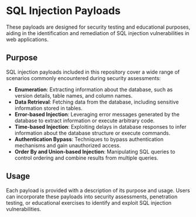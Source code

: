 # SQL Injection Payloads

These payloads are designed for security testing and educational purposes, aiding in the identification and remediation of SQL injection vulnerabilities in web applications.

## Purpose

SQL injection payloads included in this repository cover a wide range of scenarios commonly encountered during security assessments:

- **Enumeration**: Extracting information about the database, such as version details, table names, and column names.
- **Data Retrieval**: Fetching data from the database, including sensitive information stored in tables.
- **Error-based Injection**: Leveraging error messages generated by the database to extract information or execute arbitrary code.
- **Time-based Injection**: Exploiting delays in database responses to infer information about the database structure or execute commands.
- **Authentication Bypass**: Techniques to bypass authentication mechanisms and gain unauthorized access.
- **Order By and Union-based Injection**: Manipulating SQL queries to control ordering and combine results from multiple queries.

## Usage

Each payload is provided with a description of its purpose and usage. Users can incorporate these payloads into security assessments, penetration testing, or educational exercises to identify and exploit SQL injection vulnerabilities.
